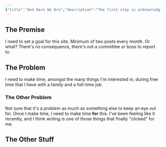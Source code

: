 ```yaml
---
{"title":"And Here We Are","description":"The first step is acknowledging the habit","date":"2021-06-19","tags":["status","outer-thoughts"],"dg-publish":true,"created":"2021-06-19T11:38:42","updated":"2025-08-09T22:18:52-04:00","permalink":"/notes/2021/and-here-we-are/","dgPassFrontmatter":true,"noteIcon":"3"}
---
```



## The Premise

I need to set a goal for this site. Minimum of two posts every month. Or what? There's no consequence, there's not a committee or boss to report to.

## The Problem

I need to make time, amongst the many things I'm interested in, during free time that I have with a family and a full-time job.

### The Other Problem

Not sure that it's a problem as much as something else to keep an eye out for. Once I make time, I need to make time __for__ this. I've been feeling like it recently, and I think writing is one of those things that finally "clicked" for me.

## The Other Stuff
